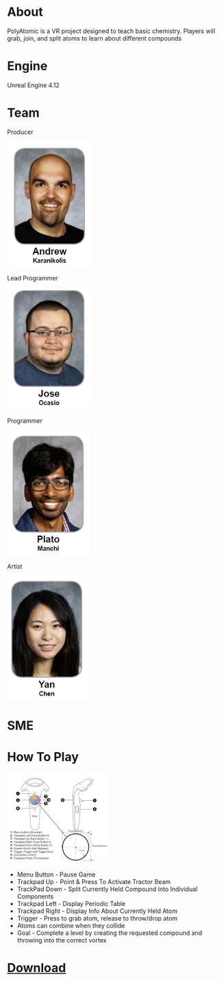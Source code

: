 # About
PolyAtomic is a VR project designed to teach basic chemistry. Players will grab, join, and split atoms to learn about different compounds

# Engine
Unreal Engine 4.12

# Team

   Producer
   
   ![Andrew](/Resources/Andrew.PNG?raw=true) 
   
   Lead Programmer
   
   ![Jose](/Resources/Jose.PNG?raw=true) 
   
   Programmer
   
   ![Plato](/Resources/Plato.PNG?raw=true) 
   
   Artist
   
   ![Yan](/Resources/Yan.PNG?raw=true)
    
# SME

# How To Play
![Controller](/Resources/Controller.png?raw=true)

* Menu Button - Pause Game
* Trackpad Up - Point & Press To Activate Tractor Beam
* TrackPad Down - Split Currently Held Compound Into Individual Components
* Trackpad Left - Display Periodic Table
* Trackpad Right - Display Info About Currently Held Atom
* Trigger - Press to grab atom, release to throw/drop atom
* Atoms can combine when they collide
* Goal - Complete a level by creating the requested compound and throwing into the correct vortex

# [Download](https://github.com/JoseOcasio1994/PolyAtomic-VR/tree/master/PolyAtomic%20Executable)
